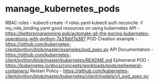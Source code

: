 # manage_kubernetes_pods
RBAC roles - 
kubectl create -f roles.yaml
kubectl auth reconcile -f my_role_binding.yaml
good resources on using kubernetes API - https://betterprogramming.pub/automate-all-the-boring-kubernetes-operations-with-python-7a31bbf7a387
POD Creation example - https://github.com/kubernetes-client/python/blob/master/examples/pod_exec.py
API Documentation - https://github.com/kubernetes-client/python/blob/master/kubernetes/README.md
Ephemeral POD - https://kubernetes.io/docs/concepts/workloads/pods/ephemeral-containers/
Restart Policy - https://github.com/kubernetes-client/python/blob/master/kubernetes/client/models/v1_pod_spec.py
